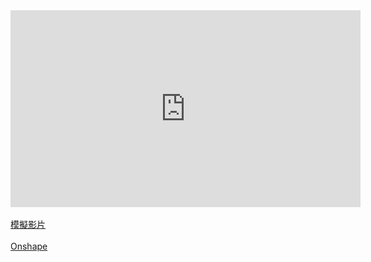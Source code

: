 <iframe width="560" height="315" src="https://www.youtube.com/watch?v=zCW1odN429c" frameborder="0" allow="autoplay; encrypted-media" allowfullscreen></iframe>
</br>
</br>
<a href="https://www.youtube.com/watch?v=zCW1odN429c">模擬影片</a>
</br>
</br>
<a href="https://cad.onshape.com/documents/fd242ac50c1ffbc3170fc8fa/w/726f22e62962de8c6b4f78dd/e/0aea93415aab8bef3cda8052
">Onshape</a>
